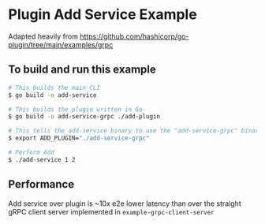 # Plugin Add Service Example

Adapted heavily from https://github.com/hashicorp/go-plugin/tree/main/examples/grpc

## To build and run this example
```bash
# This builds the main CLI
$ go build -o add-service

# This builds the plugin written in Go
$ go build -o add-service-grpc ./add-plugin

# This tells the add-service binary to use the "add-service-grpc" binary
$ export ADD_PLUGIN="./add-service-grpc"

# Perform Add
$ ./add-service 1 2
```

## Performance
Add service over plugin is ~10x e2e lower latency than over the straight gRPC client server implemented in `example-grpc-client-server`